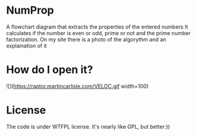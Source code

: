 # NumProp
A flowchart diagram that extracts the properties of the entered numbers
It calculates if the number is even or odd, prime or not and the prime number factorization.
On my site there is a photo of the algorythm and an explaination of it
# How do I open it?
![](https://raptor.martincarlisle.com/VELOC.gif width=100)
# License
The code is under WTFPL license. It's nearly like GPL, but better:))
